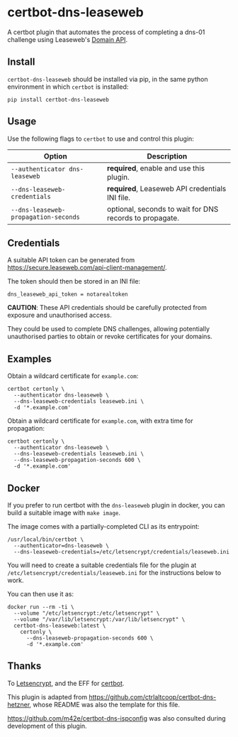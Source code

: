 certbot-dns-leaseweb
====================

A certbot plugin that automates the process of completing a dns-01 challenge
using Leaseweb's [Domain API](https://developer.leaseweb.com/api-docs/domains_v2.html).

Install
-------

`certbot-dns-leaseweb` should be installed via pip, in the same python
environment in which `certbot` is installed:

```
pip install certbot-dns-leaseweb
```

Usage
------

Use the following flags to `certbot` to use and control this plugin:

| Option | Description |
|--------|-------------|
| `--authenticator dns-leaseweb` | **required**, enable and use this plugin. |
| `--dns-leaseweb-credentials` | **required**, Leaseweb API credentials INI file. |
| `--dns-leaseweb-propagation-seconds` | optional, seconds to wait for DNS records to propagate. |


Credentials
------------

A suitable API token can be generated from https://secure.leaseweb.com/api-client-management/.

The token should then be stored in an INI file:

```
dns_leaseweb_api_token = notarealtoken
```

**CAUTION**: These API credentials should be carefully protected from exposure
and unauthorised access.

They could be used to complete DNS challenges, allowing potentially unauthorised
parties to obtain or revoke certificates for your domains.

Examples
--------

Obtain a wildcard certificate for `example.com`:

```
certbot certonly \
  --authenticator dns-leaseweb \
  --dns-leaseweb-credentials leaseweb.ini \
  -d '*.example.com'
```

Obtain a wildcard certificate for `example.com`, with extra time for propagation:

```
certbot certonly \
  --authenticator dns-leaseweb \
  --dns-leaseweb-credentials leaseweb.ini \
  --dns-leaseweb-propagation-seconds 600 \
  -d '*.example.com'
```

Docker
------

If you prefer to run certbot with the `dns-leaseweb` plugin in docker, you can
build a suitable image with `make image`.

The image comes with a partially-completed CLI as its entrypoint:

```
/usr/local/bin/certbot \
  --authenticator=dns-leaseweb \
  --dns-leaseweb-credentials=/etc/letsencrypt/credentials/leaseweb.ini
```


You will need to create a suitable credentials file for the plugin at
`/etc/letsencrypt/credentials/leaseweb.ini` for the instructions below to work.


You can then use it as:

```
docker run --rm -ti \
  --volume "/etc/letsencrypt:/etc/letsencrypt" \
  --volume "/var/lib/letsencrypt:/var/lib/letsencrypt" \
  certbot-dns-leaseweb:latest \
    certonly \
      --dns-leaseweb-propagation-seconds 600 \
      -d '*.example.com'
```

Thanks
------

To [Letsencrypt](https://letsencrypt.org/), and the EFF for [certbot](https://certbot.eff.org/).

This plugin is adapted from https://github.com/ctrlaltcoop/certbot-dns-hetzner,
whose README was also the template for this file.

https://github.com/m42e/certbot-dns-ispconfig was also consulted during
development of this plugin.
